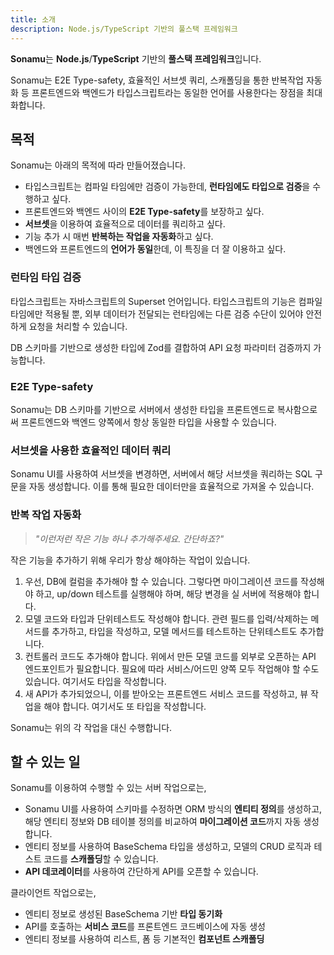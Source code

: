 ```yaml
---
title: 소개
description: Node.js/TypeScript 기반의 풀스택 프레임워크
---
```


**Sonamu**는 **Node.js**/**TypeScript** 기반의 **풀스택 프레임워크**입니다.

Sonamu는 E2E Type-safety, 효율적인 서브셋 쿼리, 스캐폴딩을 통한 반복작업 자동화 등 프론트엔드와 백엔드가 타입스크립트라는 동일한 언어를 사용한다는 장점을 최대화합니다.

## 목적

Sonamu는 아래의 목적에 따라 만들어졌습니다.

- 타입스크립트는 컴파일 타임에만 검증이 가능한데, **런타임에도 타입으로 검증**을 수행하고 싶다.
- 프론트엔드와 백엔드 사이의 **E2E Type-safety**를 보장하고 싶다.
- **서브셋**을 이용하여 효율적으로 데이터를 쿼리하고 싶다.
- 기능 추가 시 매번 **반복하는 작업을 자동화**하고 싶다.
- 백엔드와 프론트엔드의 **언어가 동일**한데, 이 특징을 더 잘 이용하고 싶다.

### 런타임 타입 검증

타입스크립트는 자바스크립트의 Superset 언어입니다. 타입스크립트의 기능은 컴파일 타임에만 적용될 뿐, 외부 데이터가 전달되는 런타임에는 다른 검증 수단이 있어야 안전하게 요청을 처리할 수 있습니다.

DB 스키마를 기반으로 생성한 타입에 Zod를 결합하여 API 요청 파라미터 검증까지 가능합니다.

### E2E Type-safety

Sonamu는 DB 스키마를 기반으로 서버에서 생성한 타입을 프론트엔드로 복사함으로써 프론트엔드와 백엔드 양쪽에서 항상 동일한 타입을 사용할 수 있습니다.

### 서브셋을 사용한 효율적인 데이터 쿼리

Sonamu UI를 사용하여 서브셋을 변경하면, 서버에서 해당 서브셋을 쿼리하는 SQL 구문을 자동 생성합니다. 이를 통해 필요한 데이터만을 효율적으로 가져올 수 있습니다.

### 반복 작업 자동화

> _"이런저런 작은 기능 하나 추가해주세요. 간단하죠?"_

작은 기능을 추가하기 위해 우리가 항상 해야하는 작업이 있습니다.

1. 우선, DB에 컬럼을 추가해야 할 수 있습니다. 그렇다면 마이그레이션 코드를 작성해야 하고, up/down 테스트를 실행해야 하며, 해당 변경을 실 서버에 적용해야 합니다.
2. 모델 코드와 타입과 단위테스트도 작성해야 합니다. 관련 필드를 입력/삭제하는 메서드를 추가하고, 타입을 작성하고, 모델 메서드를 테스트하는 단위테스트도 추가합니다.
3. 컨트롤러 코드도 추가해야 합니다. 위에서 만든 모델 코드를 외부로 오픈하는 API 엔드포인트가 필요합니다. 필요에 따라 서비스/어드민 양쪽 모두 작업해야 할 수도 있습니다. 여기서도 타입을 작성합니다.
4. 새 API가 추가되었으니, 이를 받아오는 프론트엔드 서비스 코드를 작성하고, 뷰 작업을 해야 합니다. 여기서도 또 타입을 작성합니다.

Sonamu는 위의 각 작업을 대신 수행합니다.

## 할 수 있는 일

Sonamu를 이용하여 수행할 수 있는 서버 작업으로는,

- Sonamu UI를 사용하여 스키마를 수정하면 ORM 방식의 **엔티티 정의**를 생성하고, 해당 엔티티 정보와 DB 테이블 정의를 비교하여 **마이그레이션 코드**까지 자동 생성합니다.
- 엔티티 정보를 사용하여 BaseSchema 타입을 생성하고, 모델의 CRUD 로직과 테스트 코드를 **스캐폴딩**할 수 있습니다.
- **API 데코레이터**를 사용하여 간단하게 API를 오픈할 수 있습니다.

클라이언트 작업으로는,

- 엔티티 정보로 생성된 BaseSchema 기반 **타입 동기화**
- API를 호출하는 **서비스 코드**를 프론트엔드 코드베이스에 자동 생성
- 엔티티 정보를 사용하여 리스트, 폼 등 기본적인 **컴포넌트 스캐폴딩**
